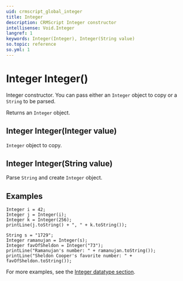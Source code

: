 ```yaml
---
uid: crmscript_global_integer
title: Integer
description: CRMScript Integer constructor
intellisense: Void.Integer
langref: 1
keywords: Integer(Integer), Integer(String value)
so.topic: reference
so.yml: 1
---
```


# Integer Integer()

Integer constructor. You can pass either an `Integer` object to copy or a `String` to be parsed.

Returns an `Integer` object.

## Integer Integer(Integer value)

`Integer` object to copy.

## Integer Integer(String value)

Parse `String` and create `Integer` object.

## Examples

```crmscript!
Integer i = 42;
Integer j = Integer(i);
Integer k = Integer(256);
printLine(j.toString() + ", " + k.toString());
```

```crmscript!
String s = "1729";
Integer ramanujan = Integer(s);
Integer favOfSheldon = Integer("73");
printLine("Ramanujan's number: " + ramanujan.toString());
printLine("Sheldon Cooper's favorite number: " + favOfSheldon.toString());
```

For more examples, see the [Integer datatype section][1].

<!-- Referenced links -->
[1]: ../../datatypes/integer-type.md
